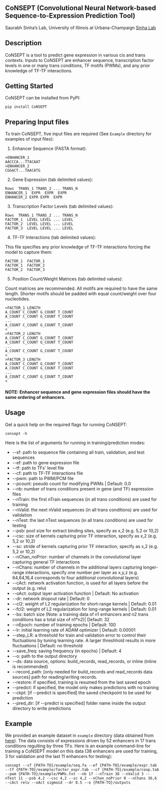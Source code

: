 ## CoNSEPT (Convolutional Neural Network-based Sequence-to-Expression Prediction Tool)
Saurabh Sinha’s Lab, University of Illinois at Urbana-Champaign [Sinha Lab](https://www.sinhalab.net/sinha-s-home)

## Description
CoNSEPT is a tool to predict gene expression in various cis and trans contexts. Inputs to CoNSEPT are enhancer sequence, transcription factor levels in one or many trans conditions, TF motifs (PWMs), and any prior knowledge of TF-TF interactions.

## Getting Started
CoNSEPT can be installed from PyPI:

```pip install CoNSEPT```

## Preparing Input files
To train CoNSEPT, five input files are required (See ```Example``` directory for examples of input files):

1. Enhancer Sequence (FASTA format):

```
>ENHANCER_1
AACCCA...TTACAAT
>ENHANCER_2
CGGACT...TAACATG
```

2. Gene Expression (tab delimited values):

```
Rows  TRANS_1 TRANS_2 ... TRANS_N
ENHANCER_1  EXPR  EXPR  EXPR
ENHANCER_2 EXPR EXPR  EXPR
```

3. Transcription Factor Levels (tab delimited values):

```
Rows  TRANS_1 TRANS_2 ... TRANS_N
FACTOR_1  LEVEL LEVEL ... LEVEL
FACTOR_2  LEVEL LEVEL ... LEVEL
FACTOR_3  LEVEL LEVEL ... LEVEL
```

4. TF-TF Interactions (tab delimited values):

This file specifies any prior knowledge of TF-TF interactions forcing the model to capture them:

```
FACTOR_1  FACTOR_1
FACTOR_1  FACTOR_2
FACTOR_2  FACTOR_3
```

5. Position Count/Weight Matrices (tab delimited values):

Count matrices are recommended. All motifs are required to have the same length. Shorter motifs should be padded with equal count/weight over four nucleotides.

```
>FACTOR_1 LENGTH
A_COUNT C_COUNT G_COUNT T_COUNT
A_COUNT C_COUNT G_COUNT T_COUNT
...
A_COUNT C_COUNT G_COUNT T_COUNT
<
>FACTOR_2 LENGTH
A_COUNT C_COUNT G_COUNT T_COUNT
A_COUNT C_COUNT G_COUNT T_COUNT
...
A_COUNT C_COUNT G_COUNT T_COUNT
<
>FACTOR_3 LENGTH
A_COUNT C_COUNT G_COUNT T_COUNT
A_COUNT C_COUNT G_COUNT T_COUNT
...
A_COUNT C_COUNT G_COUNT T_COUNT
<
```

#### NOTE: Enhancer sequence and gene expression files should have the same ordering of enhancers.

## Usage
Get a quick help on the required flags for running CoNSEPT:

```consept -h```

Here is the list of arguments for running in training/prediction modes:

* --sf: path to sequence file containing all train, validation, and test sequences  
* --ef: path to gene expression file  
* --tf: path to TFs' level file  
* --cf: path to TF-TF interactions file  
* --pwm: path to PWM/PCM file  
* --pcount: pseudo count for modifying PWMs | Default: 0.0  
* --nb: number of trans conditions present in gene (and TF) expression files  
* --nTrain: the first nTrain sequences (in all trans conditions) are used for training  
* --nValid: the next nValid sequences (in all trans conditions) are used for validation  
* --nTest: the last nTest sequences (in all trans conditions) are used for testing  
* --psb: pool size for extract binding sites, specify as x,2 (e.g. 5,2 or 10,2)  
* --csc: size of kernels capturing prior TF interaction, specify as x,2 (e.g. 5,2 or 10,2)  
* --sc: stride of kernels capturing prior TF interaction, specify as x,2 (e.g. 5,2 or 10,2)  
* --nChan_noPrior: number of channels in the convolutional layer capturing general TF interactions  
* --nChans: number of channels in the additional layers capturing longer-range interactions, specify one number per layer as x,y,z (e.g. 64,64,16,4 corresponds to four additional convolutional layers)  
* --cAct: network activation function, is used for all layers before the output (e.g. relu)  
* --oAct: output layer activation function | Default: No activation  
* --dr: network dropout rate | Default: 0  
* --cl2: weight of L2 regularization for short-range kernels | Default: 0.01  
* --fcl2: weight of L2 regularization for long-range kernels | Default: 0.01  
* --bs: batch size (Note: a training data of n1 enhancers and n2 trans conditions has a total size of n1*n2)| Default: 32  
* --nEpoch: number of training epochs | Default: 100  
* --lr: initial learning rate of ADAM optimizer | Default: 0.00001  
* --step_LR: a threshold for train and validation error to control their fluctuations by tuning learning rate. A larger threshhold results in more fluctuations | Default: no threshold  
* --save_freq: saving frequency (in epochs) | Default: 4  
* --o: path to the output directory  
* --ds: data source, options: build_records, read_records, or inline (inline is recommended)  
* --record_path: [only needed for build_records and read_records data sources] path for reading/writing records.  
* --restore: if specified, training is resumed from the last saved epoch  
* --predict: if specified, the model only makes predictions with no training  
* --ckpt: [if --predict is specified] the saved checkpoint to be used for prediction  
* --pred_dir: [if --predict is specified] folder name inside the output directory to write predictions  


## Example
We provided an example dataset in ```example``` directory (data obtained from [here](https://elifesciences.org/articles/08445)). The data consists of expressions driven by 52 enhancers in 17 trans conditions regulting by three TFs. Here is an example command-line for training a CoNSEPT model on this data (38 enhancers are used for training, 3 for validation and the last 11 enhancers for testing):

```consept --sf {PATH-TO}/example/seq.fa --ef {PATH-TO}/example/expr.tab --tf {PATH-TO}/example/factor_expr.tab --cf {PATH-TO}/example/coop.tab --pwm {PATH-TO}/example/PWMs.txt --nb 17 --nTrain 38 --nValid 3 --nTest 11 --psb 4,2 --csc 4,2 --sc 4,2 --nChan_noPrior 0 --nChans 36,6 --cAct relu --oAct sigmoid --dr 0.5 --o {PATH-TO}/outputs```

